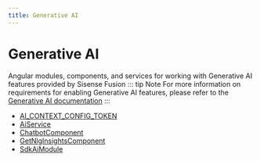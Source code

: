 ```yaml
---
title: Generative AI
---
```


# Generative AI

Angular modules, components, and services for working with Generative AI features provided by Sisense Fusion
::: tip Note
For more information on requirements for enabling Generative AI features, please refer to the [Generative AI documentation](https://docs.sisense.com/main/SisenseLinux/genai.htm)
:::

- [AI\_CONTEXT\_CONFIG\_TOKEN](variable.AI_CONTEXT_CONFIG_TOKEN.md)
- [AiService](class.AiService.md)
- [ChatbotComponent](class.ChatbotComponent.md)
- [GetNlgInsightsComponent](class.GetNlgInsightsComponent.md)
- [SdkAiModule](class.SdkAiModule.md)
